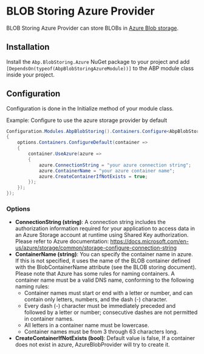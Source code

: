 # BLOB Storing Azure Provider

BLOB Storing Azure Provider can store BLOBs in [Azure Blob storage](https://azure.microsoft.com/en-us/services/storage/blobs/).

## Installation

Install the `Abp.BlobStoring.Azure` NuGet package to your project and add `[DependsOn(typeof(AbpBlobStoringAzureModule))]` to the ABP module class inside your project.

## Configuration

Configuration is done in the Initialize method of your module class.

Example: Configure to use the azure storage provider by default

```csharp
Configuration.Modules.AbpBlobStoring().Containers.Configure<AbpBlobStoringOptions>(options =>
{
    options.Containers.ConfigureDefault(container =>
    {
        container.UseAzure(azure =>
        {
            azure.ConnectionString = "your azure connection string";
            azure.ContainerName = "your azure container name";
            azure.CreateContainerIfNotExists = true;
        });
    });
});
```

### Options

* **ConnectionString (string)**: A connection string includes the authorization information required for your application to access data in an Azure Storage account at runtime using Shared Key authorization. Please refer to Azure documentation: https://docs.microsoft.com/en-us/azure/storage/common/storage-configure-connection-string
* **ContainerName (string)**: You can specify the container name in azure. If this is not specified, it uses the name of the BLOB container defined with the BlobContainerName attribute (see the BLOB storing document). Please note that Azure has some rules for naming containers. A container name must be a valid DNS name, conforming to the following naming rules:
    * Container names must start or end with a letter or number, and can contain only letters, numbers, and the dash (-) character.
    * Every dash (-) character must be immediately preceded and followed by a letter or number; consecutive dashes are not permitted in container names.
    * All letters in a container name must be lowercase.
    * Container names must be from 3 through 63 characters long.
* **CreateContainerIfNotExists (bool)**: Default value is false, If a container does not exist in azure, AzureBlobProvider will try to create it.
